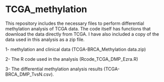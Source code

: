 # TCGA_methylation
This repository includes the necessary files to perform differential methylation analysis of TCGA data. The code itself has functions that download the data directly from TCGA. I have also included a copy of the data used in this analysis as a zip file.

  1- methylation and clinical data (TCGA-BRCA_Methylation data.zip)
  
  2- The R code used in the analysis (Rcode_TCGA_DMP_Ezra.R)
  
  3- The differential methylation analysis results (TCGA-BRCA_DMP_TvsN.csv).
